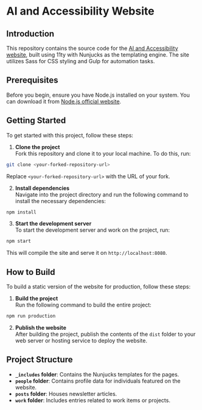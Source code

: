 # AI and Accessibility Website

## Introduction

This repository contains the source code for the [AI and Accessibility website](https://aiandaccessibility.ca/), built using 11ty with Nunjucks as the templating engine. The site utilizes Sass for CSS styling and Gulp for automation tasks.

## Prerequisites

Before you begin, ensure you have Node.js installed on your system. You can download it from [Node.js official website](https://nodejs.org/).

## Getting Started

To get started with this project, follow these steps:

1. **Clone the project**  
Fork this repository and clone it to your local machine. To do this, run:
```bash
git clone <your-forked-repository-url>
```
Replace `<your-forked-repository-url>` with the URL of your fork.

2. **Install dependencies**  
Navigate into the project directory and run the following command to install the necessary dependencies:
```bash
npm install
```

3. **Start the development server**  
To start the development server and work on the project, run:
```bash
npm start
```
This will compile the site and serve it on `http://localhost:8080`.

## How to Build

To build a static version of the website for production, follow these steps:

1. **Build the project**  
Run the following command to build the entire project:
```bash
npm run production
```

2. **Publish the website**  
After building the project, publish the contents of the `dist` folder to your web server or hosting service to deploy the website.

## Project Structure

- **`_includes` folder**: Contains the Nunjucks templates for the pages.
- **`people` folder**: Contains profile data for individuals featured on the website.
- **`posts` folder**: Houses newsletter articles.
- **`work` folder**: Includes entries related to work items or projects.